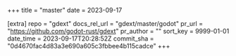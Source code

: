 +++
title = "master"
date = 2023-09-17

[extra]
repo = "gdext"
docs_rel_url = "gdext/master/godot"
pr_url = "https://github.com/godot-rust/gdext"
pr_author = ""
sort_key = 9999-01-01
date_time = 2023-09-17T20:28:52Z
commit_sha = "0d4670fac4d83a3e690a605c3fbbee4b115cadce"
+++


